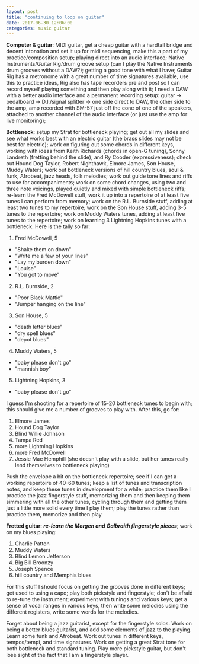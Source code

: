 ```yaml
---
layout: post
title: "continuing to loop on guitar"
date: 2017-06-30 12:06:00
categories: music guitar
---
```


**Computer &amp; guitar**: MIDI guitar, get a cheap guitar with a hardtail bridge and decent intonation and set it up for midi sequencing, make this a part of my practice/composition setup; playing direct into an audio interface; Native Instruments/Guitar Rig/drum groove setup (can I play the Native Instruments drum grooves without a DAW?); getting a good tone with what I have; Guitar Rig has a metronome with a great number of time signatures available, use this to practice ideas, Rig also has tape recorders pre and post so I can record myself playing something and then play along with it; I need a DAW with a better audio interface and a permanent recording setup: guitar -> pedalboard -> D.I./signal splitter -> one side direct to DAW, the other side to the amp, amp recorded with SM-57 just off the cone of one of the speakers, attached to another channel of the audio interface (or just use the amp for live monitoring);

**Bottleneck**: setup my Strat for bottleneck playing; get out all my slides and see what works best with an electric guitar (the brass slides may not be best for electric); work on figuring out some chords in different keys, working with ideas from Keith Richards (chords in open-G tuning), Sonny Landreth (fretting behind the slide), and Ry Cooder (expressiveness); check out Hound Dog Taylor, Robert Nighthawk, Elmore James, Son House, Muddy Waters; work out bottleneck versions of hill country blues, soul &amp; funk, Afrobeat, jazz heads, folk melodies; work out guide tone lines and riffs to use for accompaniments; work on some chord changes, using two and three note voicings, played quietly and mixed with simple bottleneck riffs; re-learn the Fred McDowell stuff, work it up into a repertoire of at least five tunes I can perform from memory; work on the R.L. Burnside stuff, adding at least two tunes to my repertoire; work on the Son House stuff, adding 3-5 tunes to the repertoire; work on Muddy Waters tunes, adding at least five tunes to the repertoire; work on learning 3 Lightning Hopkins tunes with a bottleneck. Here is the tally so far:

1. Fred McDowell, 5
  * "Shake them on down"
  * "Write me a few of your lines"
  * "Lay my burden down"
  * "Louise"
  * "You got to move"
2. R.L. Burnside, 2
  * "Poor Black Mattie"
  * "Jumper hanging on the line"
3. Son House, 5
  * "death letter blues"
  * "dry spell blues"
  * "depot blues"
4. Muddy Waters, 5
  * "baby please don't go"
  * "mannish boy"
5. Lightning Hopkins, 3
  * "baby please don't go"

I guess I'm shooting for a repertoire of 15-20 bottleneck tunes to begin with; this should give me a number of grooves to play with. After this, go for:

1. Elmore James
2. Hound Dog Taylor
3. Blind Willie Johnson
4. Tampa Red
5. more Lightning Hopkins
6. more Fred McDowell
7. Jessie Mae Hemphill (she doesn't play with a slide, but her tunes really lend themselves to bottleneck playing)

Push the envelope a bit on the bottleneck repertoire; see if I can get a working repertoire of 40-60 tunes; keep a list of tunes and transcription notes, and keep these tunes in development for a while; practice them like I practice the jazz fingerstyle stuff, memorizing them and then keeping them simmering with all the other tunes, cycling through them and getting them just a little more solid every time I play them; play the tunes rather than practice them, memorize and then play

**Fretted guitar**: ***re-learn the Morgen and Galbraith fingerstyle pieces***; work on my blues playing:

1. Charlie Patton
2. Muddy Waters
3. Blind Lemon Jefferson
4. Big Bill Broonzy
5. Joseph Spence
6. hill country and Memphis blues

For this stuff I should focus on getting the grooves done in different keys; get used to using a capo; play both pickstyle and fingerstyle; don't be afraid to re-tune the instrument; experiment with tunings and various keys; get a sense of vocal ranges in various keys, then write some melodies using the different registers, write some words for the melodies.

Forget about being a jazz guitarist, except for the fingerstyle solos. Work on being a better blues guitarist, and add some elements of jazz to the playing. Learn some funk and Afrobeat. Work out tunes in different keys, tempos/tempi, and time signatures. Work on getting a great Strat tone for both bottleneck and standard tuning. Play more pickstyle guitar, but don't lose sight of the fact that I am a fingerstyle player.
